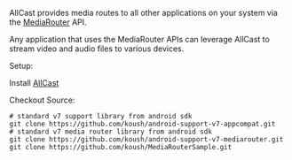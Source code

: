 AllCast provides media routes to all other applications on your system
via the [MediaRouter](http://developer.android.com/reference/android/support/v7/media/MediaRouter.html) API.

Any application that uses the MediaRouter APIs can leverage AllCast to stream video and audio
files to various devices.

Setup:

Install [AllCast](https://play.google.com/store/apps/details?id=com.koushikdutta.cast)

Checkout Source:

```
# standard v7 support library from android sdk
git clone https://github.com/koush/android-support-v7-appcompat.git
# standard v7 media router library from android sdk
git clone https://github.com/koush/android-support-v7-mediarouter.git
git clone https://github.com/koush/MediaRouterSample.git
```